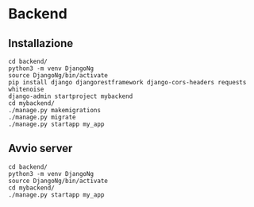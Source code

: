 # Backend

## Installazione
```shell
cd backend/
python3 -m venv DjangoNg
source DjangoNg/bin/activate
pip install django djangorestframework django-cors-headers requests whitenoise 
django-admin startproject mybackend
cd mybackend/
./manage.py makemigrations
./manage.py migrate
./manage.py startapp my_app
```

## Avvio server
```shell
cd backend/
python3 -m venv DjangoNg
source DjangoNg/bin/activate
cd mybackend/
./manage.py startapp my_app
```
